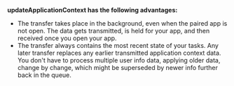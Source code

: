 **updateApplicationContext has the following advantages:**

- The transfer takes place in the background, even when the paired app is not open. The data gets transmitted, is held for your app, and then received once you open your app.
- The transfer always contains the most recent state of your tasks. Any later transfer replaces any earlier transmitted application context data. You don't have to process multiple user info data, applying older data, change by change, which might be superseded by newer info further back in the queue.
